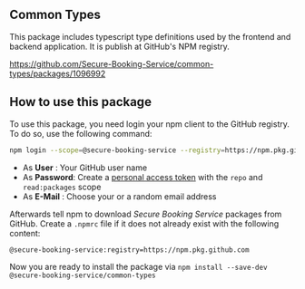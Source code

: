 ## Common Types
This package includes typescript type definitions used by the frontend and backend application. It is publish at GitHub's NPM registry. 

https://github.com/Secure-Booking-Service/common-types/packages/1096992

## How to use this package
To use this package, you need login your npm client to the GitHub registry. To do so, use the following command:

```sh
npm login --scope=@secure-booking-service --registry=https://npm.pkg.github.com
```

* As **User**    : Your GitHub user name
* As **Password**: Create a [personal access token](https://github.com/settings/tokens) with the `repo` and `read:packages` scope
* As **E-Mail**  : Choose your or a random email address

Afterwards tell npm to download *Secure Booking Service* packages from GitHub. Create a `.npmrc` file if it does not already exist with the following content:
```
@secure-booking-service:registry=https://npm.pkg.github.com
```

Now you are ready to install the package via `npm install --save-dev @secure-booking-service/common-types`
